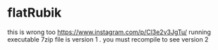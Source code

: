 # flatRubik
this is wrong too 
https://www.instagram.com/p/Cl3e2v3JgTu/
running executable 7zip file is version 1 . you must recompile to see version 2 
